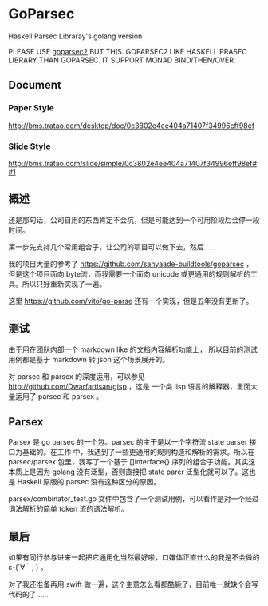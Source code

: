 # GoParsec

Haskell Parsec Libraray's golang version

PLEASE USE [goparsec2](http://github.com/Dwarfartisan/goparsec2) BUT THIS. GOPARSEC2 LIKE HASKELL PRASEC LIBRARY THAN GOPARSEC. IT SUPPORT MONAD BIND/THEN/OVER.

## Document

### Paper Style

http://bms.tratao.com/desktop/doc/0c3802e4ee404a71407f34996eff98ef

### Slide Style

http://bms.tratao.com/slide/simple/0c3802e4ee404a71407f34996eff98ef##1

## 概述

还是那句话，公司自用的东西肯定不会坑，但是可能达到一个可用阶段后会停一段时间。

第一步先支持几个常用组合子，让公司的项目可以做下去，然后……

我的项目大量的参考了 https://github.com/sanyaade-buildtools/goparsec ，但是这个项目面向
byte流，而我需要一个面向 unicode 或更通用的规则解析的工具。所以只好重新实现了一遍。

这里 https://github.com/vito/go-parse 还有一个实现，但是五年没有更新了。

## 测试

由于用在团队内部一个 markdown like 的文档内容解析功能上， 所以目前的测试用例都是基于 markdown 转
json 这个场景展开的。

对 parsec 和 parsex 的深度运用，可以参见 http://github.com/Dwarfartisan/gisp ，这是
一个类 lisp 语言的解释器，里面大量运用了 parsec 和 parsex 。

## Parsex

Parsex 是 go parsec 的一个包。parsec 的主干是以一个字符流 state parser 接口为基础的。在工作
中，我遇到了一些更通用的规则构造和解析的需求。所以在 parsec/parsex 包里，我写了一个基于
[]interface{} 序列的组合子功能。其实这本质上是因为 golang 没有泛型，否则直接把 state parer
泛型化就可以了。这也是 Haskell 原版的 parsec 没有这种区分的原因。

parsex/combinator_test.go 文件中包含了一个测试用例，可以看作是对一个经过词法解析的简单 token
流的语法解析。

## 最后

如果有同行参与进来一起把它通用化当然最好啦，口嫌体正直什么的我是不会做的 ε-(´∀｀; ) 。

对了我还准备再用 swift 做一遍，这个主意怎么看都酷毙了，目前唯一就缺个会写代码的了……
